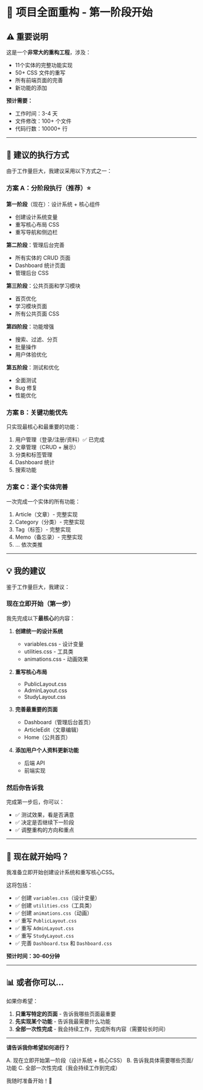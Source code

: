 # 🎯 项目全面重构 - 第一阶段开始

## ⚠️ 重要说明

这是一个**非常大的重构工程**，涉及：
- 11个实体的完整功能实现
- 50+ CSS 文件的重写
- 所有前端页面的完善
- 新功能的添加

**预计需要：**
- 工作时间：3-4 天
- 文件修改：100+ 个文件
- 代码行数：10000+ 行

---

## 🤔 建议的执行方式

由于工作量巨大，我建议采用以下方式之一：

### 方案 A：分阶段执行（推荐）⭐

**第一阶段**（现在）：设计系统 + 核心组件
- 创建设计系统变量
- 重写核心布局 CSS
- 重写导航和侧边栏

**第二阶段**：管理后台完善
- 所有实体的 CRUD 页面
- Dashboard 统计页面
- 管理后台 CSS

**第三阶段**：公共页面和学习模块
- 首页优化
- 学习模块页面
- 所有公共页面 CSS

**第四阶段**：功能增强
- 搜索、过滤、分页
- 批量操作
- 用户体验优化

**第五阶段**：测试和优化
- 全面测试
- Bug 修复
- 性能优化

### 方案 B：关键功能优先

只实现最核心和最重要的功能：
1. 用户管理（登录/注册/资料）✅ 已完成
2. 文章管理（CRUD + 展示）
3. 分类和标签管理
4. Dashboard 统计
5. 搜索功能

### 方案 C：逐个实体完善

一次完成一个实体的所有功能：
1. Article（文章）- 完整实现
2. Category（分类）- 完整实现
3. Tag（标签）- 完整实现
4. Memo（备忘录）- 完整实现
5. ... 依次类推

---

## 💡 我的建议

鉴于工作量巨大，我建议：

### 现在立即开始（第一步）

我先完成以下**最核心**的内容：

1. **创建统一的设计系统**
   - variables.css - 设计变量
   - utilities.css - 工具类
   - animations.css - 动画效果

2. **重写核心布局**
   - PublicLayout.css
   - AdminLayout.css
   - StudyLayout.css

3. **完善最重要的页面**
   - Dashboard（管理后台首页）
   - ArticleEdit（文章编辑）
   - Home（公共首页）

4. **添加用户个人资料更新功能**
   - 后端 API
   - 前端实现

### 然后你告诉我

完成第一步后，你可以：
- ✅ 测试效果，看是否满意
- ✅ 决定是否继续下一阶段
- ✅ 调整重构的方向和重点

---

## 🚀 现在就开始吗？

我准备立即开始创建设计系统和重写核心CSS。

这将包括：
- ✅ 创建 `variables.css`（设计变量）
- ✅ 创建 `utilities.css`（工具类）
- ✅ 创建 `animations.css`（动画）
- ✅ 重写 `PublicLayout.css`
- ✅ 重写 `AdminLayout.css`
- ✅ 重写 `StudyLayout.css`
- ✅ 完善 `Dashboard.tsx` 和 `Dashboard.css`

**预计时间：30-60分钟**

---

## 📊 或者你可以...

如果你希望：
1. **只重写特定的页面** - 告诉我哪些页面最重要
2. **先实现某个功能** - 告诉我最需要什么功能
3. **全部一次性完成** - 我会持续工作，完成所有内容（需要较长时间）

---

**请告诉我你希望如何进行？**

A. 现在立即开始第一阶段（设计系统 + 核心CSS）
B. 告诉我具体需要哪些页面/功能
C. 全部一次性完成（我会持续工作到完成）

我随时准备开始！🚀

